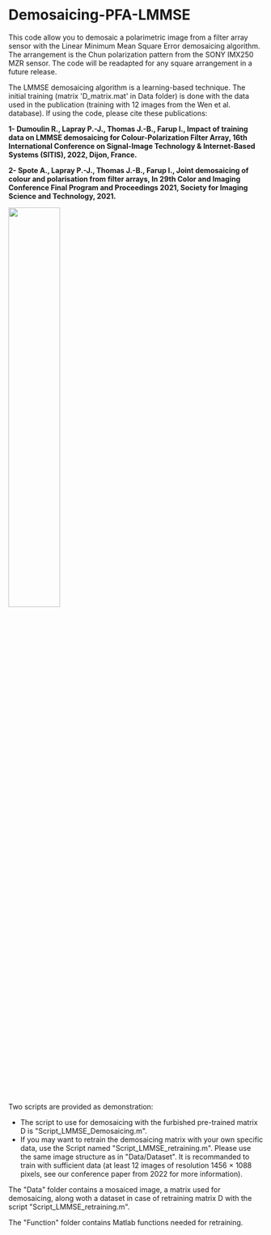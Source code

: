 # Demosaicing-PFA-LMMSE
This code allow you to demosaic a polarimetric image from a filter array sensor with the Linear Minimum Mean Square Error demosaicing algorithm. The arrangement is the Chun polarization pattern from the SONY IMX250 MZR sensor. The code will be readapted for any square arrangement in a future release.

The LMMSE demosaicing algorithm is a learning-based technique. The initial training (matrix 'D_matrix.mat' in Data folder) is done with the data used in the publication (training with 12 images from the Wen et al. database). If using the code, please cite these publications:

   <b>1- Dumoulin R., Lapray P.-J., Thomas J.-B., Farup I., Impact of training data on LMMSE demosaicing for Colour-Polarization Filter Array,  16th International Conference on Signal-Image Technology & Internet-Based Systems (SITIS), 2022, Dijon, France.
  
  2- Spote A., Lapray P.-J., Thomas J.-B., Farup I., Joint demosaicing of colour and polarisation from filter arrays, In 29th Color and Imaging Conference Final Program and Proceedings 2021, Society for Imaging Science and Technology, 2021.</b>
  
<img src="https://github.com/pjlapray/LMMSE-Demosaicing-for-Polarization-Filter-Array/assets/10449075/37502265-ee02-4e7b-940d-6aadaa094b2e" width=45%>

Two scripts are provided as demonstration:
   - The script to use for demosaicing with the furbished pre-trained matrix D is "Script_LMMSE_Demosaicing.m".
   - If you may want to retrain the demosaicing matrix with your own specific data, use the Script named "Script_LMMSE_retraining.m". Please use the same image structure as in "Data/Dataset". It is recommanded to train with sufficient data (at least 12 images of resolution 1456 × 1088 pixels, see our conference paper from 2022 for more information).

The "Data" folder contains a mosaiced image, a matrix used for demosaicing, along woth a dataset in case of retraining matrix D with the script "Script_LMMSE_retraining.m".

The "Function" folder contains Matlab functions needed for retraining.
